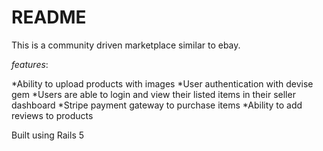 # README

This is a community driven marketplace similar to ebay.

_features_:

*Ability to upload products with images
*User authentication with devise gem
*Users are able to login and view their listed items in their seller dashboard
*Stripe payment gateway to purchase items
*Ability to add reviews to products

Built using Rails 5

